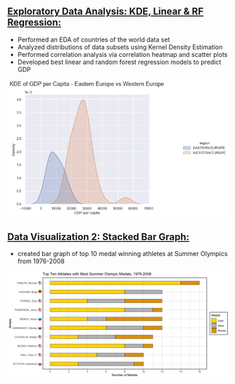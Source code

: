 

## [Exploratory Data Analysis: KDE, Linear & RF Regression:](https://github.com/Jon-Lynch/DSC_478/blob/main/countries.ipynb)
* Performed an EDA of countries of the world data set
* Analyzed distributions of data subsets using Kernel Density Estimation
* Performed correlation analysis via correlation heatmap and scatter plots
* Developed best linear and random forest regression models to predict GDP

![](/images/KDE.png)

## [Data Visualization 2: Stacked Bar Graph:](https://github.com/Jon-Lynch/DSC_465/blob/master/olympics.R)
* created bar graph of top 10 medal winning athletes at Summer Olympics from 1976-2008

![](/images/barplot.png)
